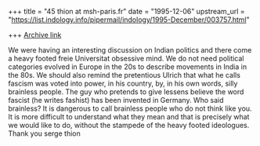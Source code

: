 +++
title = "45 thion at msh-paris.fr"
date = "1995-12-06"
upstream_url = "https://list.indology.info/pipermail/indology/1995-December/003757.html"

+++
[Archive link](https://list.indology.info/pipermail/indology/1995-December/003757.html)

We were having an interesting discussion on Indian politics and there come
a heavy footed freie Universitat obsessive mind. We do not need political
categories evolved in Europe in the 20s to describe movements in India in
the 80s. We should also remind the pretentious Ulrich that what he calls
fascism was voted into power, in his country, by, in his own words, silly
brainless people.
The guy who pretends to give lessens believe the word fascist (he writes
fashist) has been invented in Germany. Who said brainless?
It is dangerous to call brainless people who do not think like you. It is
more difficult to understand what they mean and that is precisely what we
would like to do, without the stampede of the heavy footed ideologues.
Thank you
serge thion







